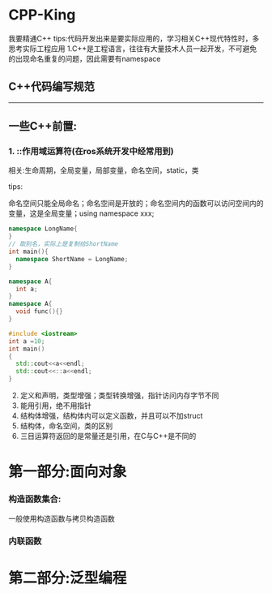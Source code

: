 # CPP-King
我要精通C++
tips:代码开发出来是要实际应用的，学习相关C++现代特性时，多思考实际工程应用
1.C++是工程语言，往往有大量技术人员一起开发，不可避免的出现命名重复的问题，因此需要有namespace
## C++代码编写规范
---
## 一些C++前置:
### 1. ::作用域运算符(在ros系统开发中经常用到)

相关:生命周期，全局变量，局部变量，命名空间，static，类

tips:

命名空间只能全局命名；命名空间是开放的；命名空间内的函数可以访问空间内的变量，这是全局变量；using namespace xxx;

```cpp
namespace LongName{
}
// 取别名，实际上是复制给ShortName
int main(){
  namespace ShortName = LongName;
}
```
```cpp
namespace A{
  int a;
}
namespace A{
  void func(){}
}
```
```cpp
#include <iostream>
int a =10;
int main()
{
  std::cout<<a<<endl;
  std::cout<<::a<<endl;
}
```
2. 定义和声明，类型增强；类型转换增强，指针访问内存字节不同
3. 能用引用，绝不用指针
4. 结构体增强，结构体内可以定义函数，并且可以不加struct
5. 结构体，命名空间，类的区别
6. 三目运算符返回的是常量还是引用，在C与C++是不同的
# 第一部分:面向对象
### 构造函数集合:
一般使用构造函数与拷贝构造函数 
### 内联函数

# 第二部分:泛型编程
